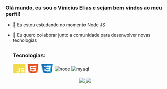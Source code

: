 ### Olá mundo, eu sou o Vinicius Elias e sejam bem vindos ao meu perfil!

- 🌱 Eu estou estudando no momento Node JS    
- 👯 Eu quero colaborar junto a comunidade para desenvolver novas tecnologias
  <div style="display: inline_block" >
   
  ##
  
  <h3>Tecnologias:</h3>
  <img align="center" alt="Js" height="30" width="40" src="https://raw.githubusercontent.com/devicons/devicon/master/icons/javascript/javascript-plain.svg">
  <img align="center" alt="HTML" height="30" width="40" src="https://raw.githubusercontent.com/devicons/devicon/master/icons/html5/html5-original.svg">
  <img align="center" alt="CSS" height="30" width="40" src="https://raw.githubusercontent.com/devicons/devicon/master/icons/css3/css3-original.svg">
  <img align="center" alt="node" height="30" width="40" src="https://cdn.jsdelivr.net/gh/devicons/devicon/icons/nodejs/nodejs-original.svg" >
  <img align="center" alt="mysql" height="30" width="40"  src="https://cdn.jsdelivr.net/gh/devicons/devicon/icons/mysql/mysql-original.svg" />
</div>
  
<div align="center">
  <a href="https://github.com/ViniciusElias05">
  <img height="180em" src="https://github-readme-stats.vercel.app/api?username=ViniciusElias05&show_icons=true&theme=merko&include_all_commits=true&count_private=true"/>
  <img height="180em" src="https://github-readme-stats.vercel.app/api/top-langs/?username=ViniciusElias05&layout=compact&langs_count=7&theme=merko"/>
</div>
  
  





